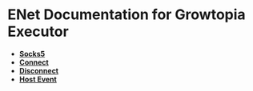 # ENet Documentation for Growtopia Executor
* **[Socks5](#socks5)**
* **[Connect](#Connection)**
* **[Disconnect](#Disconnect)**
* **[Host Event](#Event)**
